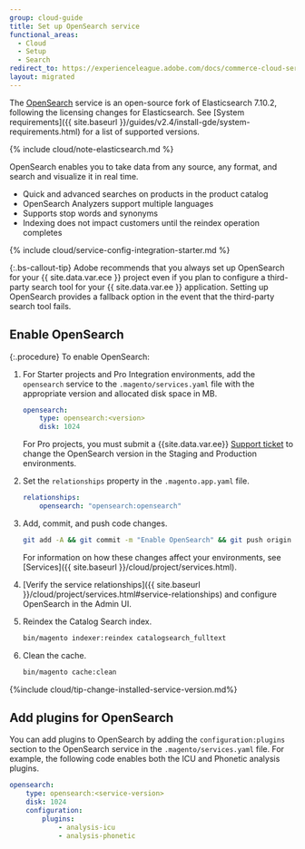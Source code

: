 ```yaml
---
group: cloud-guide
title: Set up OpenSearch service
functional_areas:
  - Cloud
  - Setup
  - Search
redirect_to: https://experienceleague.adobe.com/docs/commerce-cloud-service/user-guide/configure/service/opensearch.html
layout: migrated
---
```


The [OpenSearch](https://www.opensearch.org) service is an open-source fork of Elasticsearch 7.10.2, following the licensing changes for Elasticsearch. See [System requirements]({{ site.baseurl }}/guides/v2.4/install-gde/system-requirements.html) for a list of supported versions.

{% include cloud/note-elasticsearch.md %}

OpenSearch enables you to take data from any source, any format, and search and visualize it in real time.

-  Quick and advanced searches on products in the product catalog
-  OpenSearch Analyzers support multiple languages
-  Supports stop words and synonyms
-  Indexing does not impact customers until the reindex operation completes

{% include cloud/service-config-integration-starter.md %}

{:.bs-callout-tip}
Adobe recommends that you always set up OpenSearch for your {{ site.data.var.ece }} project even if you plan to configure a third-party search tool for your {{ site.data.var.ee }} application. Setting up OpenSearch provides a fallback option in the event that the third-party search tool fails.

## Enable OpenSearch

{:.procedure}
To enable OpenSearch:

1. For Starter projects and Pro Integration environments, add the `opensearch` service to the `.magento/services.yaml` file with the appropriate version and allocated disk space in MB.

   ```yaml
   opensearch:
       type: opensearch:<version>
       disk: 1024
   ```

   For Pro projects, you must submit a {{site.data.var.ee}} [Support ticket](https://support.magento.com/hc/en-us/articles/360000913794#support-tickets) to change the OpenSearch version in the Staging and Production environments.

1. Set the `relationships` property in the `.magento.app.yaml` file.

   ```yaml
   relationships:
       opensearch: "opensearch:opensearch"
   ```

1. Add, commit, and push code changes.

   ```bash
   git add -A && git commit -m "Enable OpenSearch" && git push origin <branch-name>
   ```

   For information on how these changes affect your environments, see [Services]({{ site.baseurl }}/cloud/project/services.html).

1. [Verify the service relationships]({{ site.baseurl }}/cloud/project/services.html#service-relationships) and configure OpenSearch in the Admin UI.

1. Reindex the Catalog Search index.

   ```bash
   bin/magento indexer:reindex catalogsearch_fulltext
   ```

1. Clean the cache.

   ```bash
   bin/magento cache:clean
   ```

{%include cloud/tip-change-installed-service-version.md%}

## Add plugins for OpenSearch

You can add plugins to OpenSearch by adding the `configuration:plugins` section to the OpenSearch service in the `.magento/services.yaml` file. For example, the following code enables both the ICU and Phonetic analysis plugins.

```yaml
opensearch:
    type: opensearch:<service-version>
    disk: 1024
    configuration:
        plugins:
            - analysis-icu
            - analysis-phonetic
```
